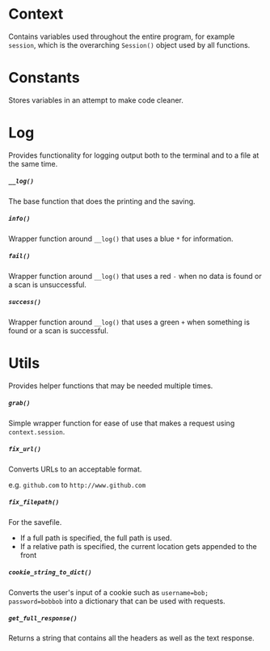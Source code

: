 # Context
Contains variables used throughout the entire program, for example `session`, which is the overarching `Session()` object used by all functions.

# Constants
Stores variables in an attempt to make code cleaner.

# Log
Provides functionality for logging output both to the terminal and to a file at the same time.

##### `__log()`
The base function that does the printing and the saving.

##### `info()`
Wrapper function around `__log()` that uses a blue `*` for information.

##### `fail()`
Wrapper function around `__log()` that uses a red `-` when no data is found or a scan is unsuccessful.

##### `success()`
Wrapper function around `__log()` that uses a green `+` when something is found or a scan is successful.

# Utils
Provides helper functions that may be needed multiple times.

##### `grab()`
Simple wrapper function for ease of use that makes a request using `context.session`.

##### `fix_url()`
Converts URLs to an acceptable format. <br>

e.g. `github.com` to `http://www.github.com`

##### `fix_filepath()`
For the savefile.
* If a full path is specified, the full path is used.
* If a relative path is specified, the current location gets appended to the front

##### `cookie_string_to_dict()`
Converts the user's input of a cookie such as `username=bob; password=bobbob` into a dictionary that can be used with requests.

##### `get_full_response()`
Returns a string that contains all the headers as well as the text response.